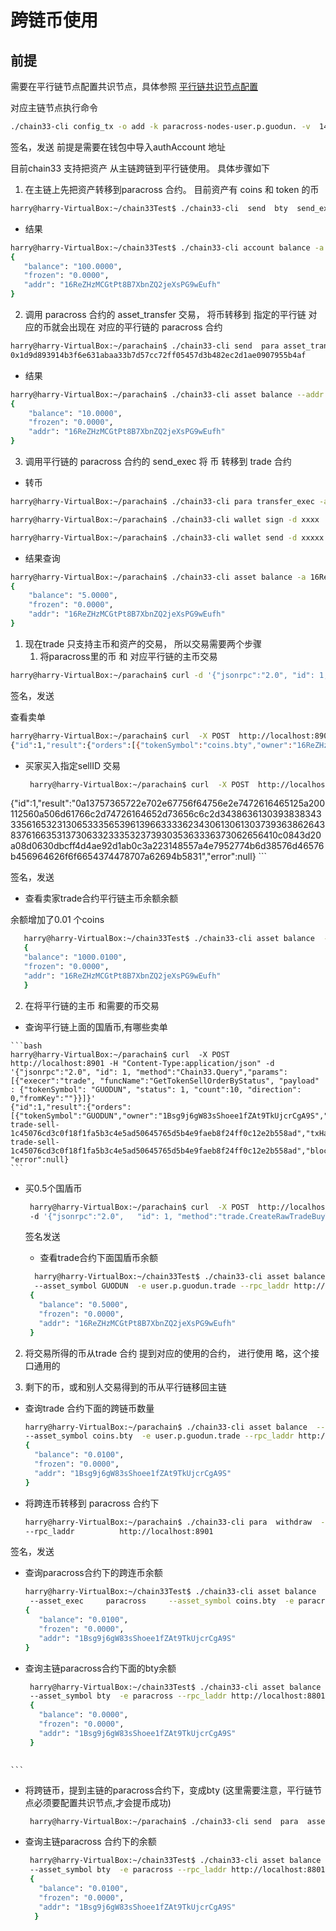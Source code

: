 # 跨链币使用

## 前提
 需要在平行链节点配置共识节点，具体参照
 [平行链共识节点配置](https://github.com/33cn/plugin/blob/master/plugin/dapp/paracross/cmd/build/chain33.para.test.toml)
 
 对应主链节点执行命令
 ```bash
 ./chain33-cli config_tx -o add -k paracross-nodes-user.p.guodun. -v  14KEKbYtKKQm4wMthSK9J4La4nAiidGozt
 ```
 签名，发送  前提是需要在钱包中导入authAccount 地址

目前chain33 支持把资产 从主链跨链到平行链使用。 具体步骤如下

 1. 在主链上先把资产转移到paracross 合约。 目前资产有 coins 和 token 的币
 
 ```bash
 harry@harry-VirtualBox:~/chain33Test$ ./chain33-cli  send  bty  send_exec  -a  100  -e  paracross -k "16ReZHzMCGtPt8B7XbnZQ2jeXsPG9wEufh"
 ```
 * 结果
 ```bash
 harry@harry-VirtualBox:~/chain33Test$ ./chain33-cli account balance -a "16ReZHzMCGtPt8B7XbnZQ2jeXsPG9wEufh" -e  paracross
{
    "balance": "100.0000",
    "frozen": "0.0000",
    "addr": "16ReZHzMCGtPt8B7XbnZQ2jeXsPG9wEufh"
}

 ```
 2. 调用 paracross 合约的 asset_transfer 交易， 将币转移到 指定的平行链
    对应的币就会出现在 对应的平行链的 paracross 合约
```bash
harry@harry-VirtualBox:~/parachain$ ./chain33-cli send  para asset_transfer --title user.p.guodun. -a 10  -n test -t "16ReZHzMCGtPt8B7XbnZQ2jeXsPG9wEufh" -k "16ReZHzMCGtPt8B7XbnZQ2jeXsPG9wEufh"
0x1d9d893914b3f6e631abaa33b7d57cc72ff05457d3b482ec2d1ae0907955b4af

```
* 结果
```bash
harry@harry-VirtualBox:~/parachain$ ./chain33-cli asset balance --addr "16ReZHzMCGtPt8B7XbnZQ2jeXsPG9wEufh" --asset_exec paracross   --asset_symbol coins.bty  -e  "paracross"   --rpc_laddr http://localhost:8901
{
    "balance": "10.0000",
    "frozen": "0.0000",
    "addr": "16ReZHzMCGtPt8B7XbnZQ2jeXsPG9wEufh"
}

```

 3. 调用平行链的 paracross 合约的 send_exec 将 币 转移到 trade 合约
 
  * 转币
 
```bash
harry@harry-VirtualBox:~/parachain$ ./chain33-cli para transfer_exec -a 5 -e user.p.guodun.trade  -s coins.bty  --rpc_laddr http://localhost:8901
```

```bash
harry@harry-VirtualBox:~/parachain$ ./chain33-cli wallet sign -d xxxx  -a 16ReZHzMCGtPt8B7XbnZQ2jeXsPG9wEufh  -e 300s -f 0.001 -k 16ReZHzMCGtPt8B7XbnZQ2jeXsPG9wEufh  --paraName user.p.guodun. --rpc_laddr http://localhost:8901
```
```bash
harry@harry-VirtualBox:~/parachain$ ./chain33-cli wallet send -d xxxxx --paraName user.p.guodun. --rpc_laddr http://localhost:8901
```


* 结果查询

```bash
harry@harry-VirtualBox:~/parachain$ ./chain33-cli asset balance -a 16ReZHzMCGtPt8B7XbnZQ2jeXsPG9wEufh --asset_exec paracross  --asset_symbol coins.bty -e user.p.guodun.trade   --rpc_laddr http://localhost:8901
{
    "balance": "5.0000",
    "frozen": "0.0000",
    "addr": "16ReZHzMCGtPt8B7XbnZQ2jeXsPG9wEufh"
}
```

 1. 现在trade 只支持主币和资产的交易， 所以交易需要两个步骤
    1. 将paracross里的币 和 对应平行链的主币交易
    
 ```bash
harry@harry-VirtualBox:~/parachain$ curl -d '{"jsonrpc":"2.0", "id": 1, "method":"trade.CreateRawTradeSellTx","params":[{"tokenSymbol":"coins.bty", "amountPerBoardlot":1, "minBoardlot":1,"pricePerBoardlot":1,"totalBoardlot":15000000,"fee":100000,"assetExec":"paracross"}]}'         -H 'content-type:text/plain;'         http://localhost:8901
 ```
    
  签名，发送
   
  查看卖单  
  
 ```bash
 harry@harry-VirtualBox:~/parachain$ curl  -X POST  http://localhost:8901 -H "Content-Type:application/json" -d '{"jsonrpc":"2.0", "id": 1, "method":"Chain33.Query","params":[{"execer":"trade", "funcName":"GetTokenSellOrderByStatus", "payload" : {"tokenSymbol": "coins.bty", "status": 1, "count":10, "direction": 0,"fromKey":""}}]}'   
{"id":1,"result":{"orders":[{"tokenSymbol":"coins.bty","owner":"16ReZHzMCGtPt8B7XbnZQ2jeXsPG9wEufh","amountPerBoardlot":"1","minBoardlot":"1","pricePerBoardlot":"1","totalBoardlot":"15000000","tradedBoardlot":"0","buyID":"","status":1,"sellID":"mavl-trade-sell-48ca0988435ae210e35e9a9f33b40a0a07968bd87af5170c2352790563670bed","txHash":"0x48ca0988435ae210e35e9a9f33b40a0a07968bd87af5170c2352790563670bed","height":"50","key":"mavl-trade-sell-48ca0988435ae210e35e9a9f33b40a0a07968bd87af5170c2352790563670bed","blockTime":"1547516548","isSellOrder":true,"assetExec":"paracross"}]} ,"error":null}
 ``` 
  
 * 买家买入指定sellID 交易
    
   ```bash
    harry@harry-VirtualBox:~/parachain$ curl  -X POST  http://localhost:8901 -H "Content-Type:application/json" -d '{"jsonrpc":"2.0", "id": 1, "method":"trade.CreateRawTradeBuyTx","params":[{"sellID":"mavl-trade-sell-48ca0988435ae210e35e9a9f33b40a0a07968bd87af5170c2352790563670bed", "boardlotCnt":1000000,"fee":100000}]}'
{"id":1,"result":"0a13757365722e702e67756f64756e2e7472616465125a200112560a506d61766c2d74726164652d73656c6c2d3438636130393838343335616532313065333565396139663333623430613061303739363862643837616635313730633233353237393035363336373062656410c0843d20a08d0630dbcff4d4ae92d1ab0c3a223148557a4e7952774b6d38576d46576b456964626f6f6654374478707a62694b5831","error":null}
     ```
    
  签名，发送
    
   * 查看卖家trade合约平行链主币余额余额
   
   余额增加了0.01 个coins
    
   ```bash
      harry@harry-VirtualBox:~/chain33Test$ ./chain33-cli asset balance  --addr 16ReZHzMCGtPt8B7XbnZQ2jeXsPG9wEufh --asset_exec coins --       asset_symbol bty  -e user.p.guodun.trade --rpc_laddr http://localhost:8901
      {
      "balance": "1000.0100",
      "frozen": "0.0000",
      "addr": "16ReZHzMCGtPt8B7XbnZQ2jeXsPG9wEufh"
      }
   ```
    
   
   2. 在将平行链的主币 和需要的币交易
   
   
   * 查询平行链上面的国盾币,有哪些卖单
    
    ```bash
    harry@harry-VirtualBox:~/parachain$ curl  -X POST  http://localhost:8901 -H "Content-Type:application/json" -d '{"jsonrpc":"2.0", "id": 1, "method":"Chain33.Query","params":[{"execer":"trade", "funcName":"GetTokenSellOrderByStatus", "payload" : {"tokenSymbol": "GUODUN", "status": 1, "count":10, "direction": 0,"fromKey":""}}]}' 
    {"id":1,"result":{"orders":           [{"tokenSymbol":"GUODUN","owner":"1Bsg9j6gW83sShoee1fZAt9TkUjcrCgA9S","amountPerBoardlot":"1","minBoardlot":"1","pricePerBoardlot":"1","totalBoardlot":"100000000","tradedBoardlot":"0","buyID":"","status":1,"sellID":"mavl-trade-sell-1c45076cd3c0f18f1fa5b3c4e5ad50645765d5b4e9faeb8f24ff0c12e2b558ad","txHash":"0x1c45076cd3c0f18f1fa5b3c4e5ad50645765d5b4e9faeb8f24ff0c12e2b558ad","height":"77","key":"mavl-trade-sell-1c45076cd3c0f18f1fa5b3c4e5ad50645765d5b4e9faeb8f24ff0c12e2b558ad","blockTime":"1547534068","isSellOrder":true,"assetExec":"token"}]},
    "error":null} 
    ```    
   
    
    
    
   

  * 买0.5个国盾币
    
    ```bash
     harry@harry-VirtualBox:~/parachain$ curl  -X POST  http://localhost:8901 -H "Content-Type:application/json" 
     -d '{"jsonrpc":"2.0",   "id": 1, "method":"trade.CreateRawTradeBuyTx","params":[{"sellID":"mavl-trade-sell-       1c45076cd3c0f18f1fa5b3c4e5ad50645765d5b4e9faeb8f24ff0c12e2b558ad", "boardlotCnt":50000000,"fee":100000}]}'
    ```
    签名发送
    
    * 查看trade合约下面国盾币余额
    
    ```bash
      harry@harry-VirtualBox:~/chain33Test$ ./chain33-cli asset balance  --addr 16ReZHzMCGtPt8B7XbnZQ2jeXsPG9wEufh --asset_exec token 
      --asset_symbol GUODUN  -e user.p.guodun.trade --rpc_laddr http://localhost:8901
     {
       "balance": "0.5000",
       "frozen": "0.0000",
       "addr": "16ReZHzMCGtPt8B7XbnZQ2jeXsPG9wEufh"
     }
    ```

 2. 将交易所得的币从trade 合约 提到对应的使用的合约， 进行使用
    略，这个接口通用的
    
 3. 剩下的币，或和别人交易得到的币从平行链移回主链
 

   * 查询trade 合约下面的跨链币数量
 
     ```bash
     harry@harry-VirtualBox:~/parachain$ ./chain33-cli asset balance  --addr 1Bsg9j6gW83sShoee1fZAt9TkUjcrCgA9S --asset_exec  paracross 
     --asset_symbol coins.bty  -e user.p.guodun.trade --rpc_laddr http://localhost:8901
     {
       "balance": "0.0100",
       "frozen": "0.0000",
       "addr": "1Bsg9j6gW83sShoee1fZAt9TkUjcrCgA9S"
     }
     ```
     
   * 将跨连币转移到 paracross 合约下
   
     ```bash
     harry@harry-VirtualBox:~/parachain$ ./chain33-cli para  withdraw  -a 0.01 -e user.p.guodun.trade -s coins.bty
     --rpc_laddr          http://localhost:8901
     ```
     
   签名，发送
   
   * 查询paracross合约下的跨连币余额
   
     ```bash
     harry@harry-VirtualBox:~/chain33Test$ ./chain33-cli asset balance  --addr 1Bsg9j6gW83sShoee1fZAt9TkUjcrCgA9S
      --asset_exec     paracross     --asset_symbol coins.bty  -e paracross --rpc_laddr http://localhost:8901
     {
        "balance": "0.0100",
        "frozen": "0.0000",
        "addr": "1Bsg9j6gW83sShoee1fZAt9TkUjcrCgA9S"
     }
     ```
   
   * 查询主链paracross合约下面的bty余额
   
     ```bash
      harry@harry-VirtualBox:~/chain33Test$ ./chain33-cli asset balance  --addr 1Bsg9j6gW83sShoee1fZAt9TkUjcrCgA9S --asset_exec  coins 
      --asset_symbol bty  -e paracross --rpc_laddr http://localhost:8801
      {
        "balance": "0.0000",
        "frozen": "0.0000",
        "addr": "1Bsg9j6gW83sShoee1fZAt9TkUjcrCgA9S"
      }
      
    ```
    
   * 将跨链币，提到主链的paracross合约下，变成bty (这里需要注意，平行链节点必须要配置共识节点,才会提币成功)
   
     ```bash
      harry@harry-VirtualBox:~/parachain$ ./chain33-cli send  para  asset_withdraw -a 0.01  --title user.p.guodun. -t     1Bsg9j6gW83sShoee1fZAt9TkUjcrCgA9S -k 1Bsg9j6gW83sShoee1fZAt9TkUjcrCgA9S  --paraName user.p.guodun. --rpc_laddr http://localhost:8901
     ```
   
   * 查询主链paracross 合约下的余额
    
      ```bash
       harry@harry-VirtualBox:~/chain33Test$ ./chain33-cli asset balance  --addr 1Bsg9j6gW83sShoee1fZAt9TkUjcrCgA9S --asset_exec  coins 
       --asset_symbol bty  -e paracross --rpc_laddr http://localhost:8801
       {
         "balance": "0.0100",
         "frozen": "0.0000",
         "addr": "1Bsg9j6gW83sShoee1fZAt9TkUjcrCgA9S"
        }
         
     ```
